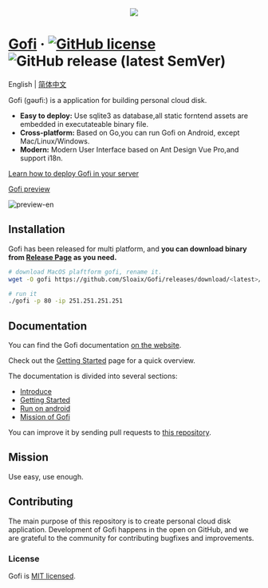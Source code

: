 <div align="center">
<img src="https://github.com/Sloaix/Gofi/blob/master/preview/logo-192x192.png?raw=true">
</div>

# [Gofi](https://gofi-doc.sloaix.com/en-US) &middot; [![GitHub license](https://img.shields.io/badge/license-MIT-blue.svg)](https://github.com/Sloaix/Gofi/blob/master/LICENSE) ![GitHub release (latest SemVer)](https://img.shields.io/github/v/release/Sloaix/Gofi)

English | [简体中文](./README.zh-CN.md)

Gofi (gəʊfi:) is a application for building personal cloud disk.

* **Easy to deploy:** Use sqlite3 as database,all static forntend assets are embedded in executateable binary file.
* **Cross-platform:** Based on Go,you can run Gofi on Android, except Mac/Linux/Windows.
* **Modern:** Modern User Interface based on Ant Design Vue Pro,and support i18n.

[Learn how to deploy Gofi in your server](https://gofi-doc.sloaix.com/en-US/guide/getting-started)

[Gofi preview](http://gofi.sloaix.com)

![preview-en](https://github.com/Sloaix/Gofi/blob/master/preview/preview-en.png?raw=true)

## Installation

Gofi has been released for multi platform, and **you can download binary from [Release Page](https://github.com/Sloaix/Gofi/releases) as you need.**

```bash
# download MacOS plaftform gofi, rename it.
wget -O gofi https://github.com/Sloaix/Gofi/releases/download/<latest>/gofi-<latest>-darwin-10.6-amd64

# run it
./gofi -p 80 -ip 251.251.251.251
```

## Documentation

You can find the Gofi documentation [on the website](https://gofi-doc.sloaix.com/en-US/guide).  

Check out the [Getting Started](https://gofi-doc.sloaix.com/en-US/guide/getting-started) page for a quick overview.

The documentation is divided into several sections:

* [Introduce](https://gofi-doc.sloaix.com/en-US/guide/)
* [Getting Started](https://gofi-doc.sloaix.com/en-US/guide/getting-started)
* [Run on android](https://gofi-doc.sloaix.com/en-US/guide/run-on-android)
* [Mission of Gofi](https://gofi-doc.sloaix.com/en-US/guide/mission)

You can improve it by sending pull requests to [this repository](https://github.com/Sloaix/Gofi-doc).

## Mission

Use easy, use enough.

## Contributing

The main purpose of this repository is to create personal cloud disk application. Development of Gofi happens in the open on GitHub, and we are grateful to the community for contributing bugfixes and improvements.

### License

Gofi is [MIT licensed](./LICENSE).
